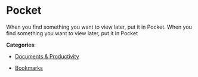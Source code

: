 # Pocket


When you find something you want to view later, put it in Pocket. When you find something you want to view later, put it in Pocket



**Categories**:

- [Documents & Productivity](https://github.com/apis-list/apis-list#documents-and-productivity)

- [Bookmarks](https://github.com/apis-list/apis-list#bookmarks)



